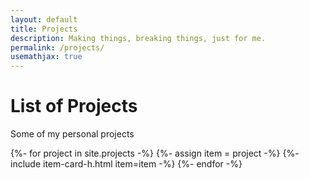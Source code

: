 ```yaml
---
layout: default
title: Projects
description: Making things, breaking things, just for me.
permalink: /projects/
usemathjax: true
---
```

# List of Projects
Some of my personal projects

<html>
{%- for project in site.projects -%}
    {%- assign item = project -%}  
    {%- include item-card-h.html item=item -%}  
{%- endfor -%}
</html>